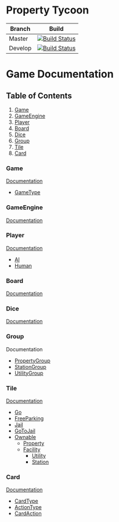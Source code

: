 # Property Tycoon 

| Branch 	| Build 	|
|---------	|---------------------------------------------------------------------------------------------------------------------------------------------------------------	|
| Master 	| [![Build Status](https://travis-ci.com/pete183/property-tycoon.svg?token=oRweRVsx9yT4nbqVpKAW&branch=master)](https://travis-ci.com/pete183/property-tycoon) 	|
| Develop 	| [![Build Status](https://travis-ci.com/pete183/property-tycoon.svg?token=oRweRVsx9yT4nbqVpKAW&branch=develop)](https://travis-ci.com/pete183/property-tycoon) 	|

# Game Documentation

## Table of Contents
1. [Game](#game)
2. [GameEngine](#gameEngine)
3. [Player](#player)
4. [Board](#board)
5. [Dice](#dice)
6. [Group](#group)
7. [Tile](#tile)
8. [Card](#card)

### Game
[Documentation](./GameEngine/GameClass-Documentation.md) 
- [GameType](./GameEngine/GameTypeEnumeration-Documentation.md) 

### GameEngine
[Documentation](./GameEngine/GameEngineClass-Documentation.md) 

### Player
[Documentation](./GameEngine/PlayerClass-Documentation.md) 
- [AI](./GameEngine/AIClass-Documentation.md) 
- [Human](./GameEngine/HumanClass-Documentation.md) 

### Board
[Documentation](./GameEngine/BoardClass-Documentation.md) 

### Dice
[Documentation](./GameEngine/DiceClass-Documentation.md) 

### Group
Documentation
- [PropertyGroup](./GameEngine/PropertyGroupClass-Documentation.md) 
- [StationGroup](./GameEngine/StationGroupClass-Documentation.md) 
- [UtilityGroup](./GameEngine/UtilityGroupClass-Documentation.md) 

### Tile
[Documentation](./GameEngine/TileClass-Documentation.md) 
- [Go](./GameEngine/PropertyGoClass-Documentation.md) 
- [FreeParking](./GameEngine/FreeParkingClass-Documentation.md) 
- [Jail](./GameEngine/JailClass-Documentation.md) 
- [GoToJail](./GameEngine/GoToJailClass-Documentation.md) 
- [Ownable](./GameEngine/OwnableClass-Documentation.md) 
	- [Property](./GameEngine/PropertyClass-Documentation.md)
	- [Facility](./GameEngine/FacilityInterface-Documentation.md)
		- [Utility](./GameEngine/UtilityClass-Documentation.md)
		- [Station](./GameEngine/StationClass-Documentation.md)


### Card
[Documentation](./GameEngine/CardClass-Documentation.md) 
- [CardType](./GameEngine/CardTypeEnumeration-Documentation.md) 
- [ActionType](./GameEngine/ActionTypeEnumeration-Documentation.md) 
- [CardAction](./GameEngine/CardActionInterface-Documentation.md) 


